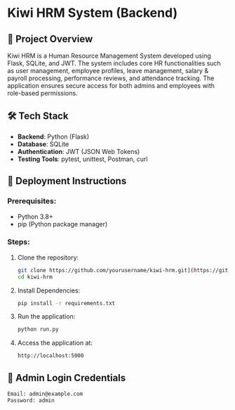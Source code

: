 # Kiwi HRM System (Backend)

## 📝 Project Overview
Kiwi HRM is a Human Resource Management System developed using Flask, SQLite, and JWT. The system includes core HR functionalities such as user management, employee profiles, leave management, salary & payroll processing, performance reviews, and attendance tracking. The application ensures secure access for both admins and employees with role-based permissions.

## 🛠️ Tech Stack
- **Backend**: Python (Flask)
- **Database**: SQLite
- **Authentication**: JWT (JSON Web Tokens)
- **Testing Tools**: pytest, unittest, Postman, curl

## 🚀 Deployment Instructions

### Prerequisites:
- Python 3.8+
- pip (Python package manager)

### Steps:
1. Clone the repository:
   ```bash
   git clone https://github.com/yourusername/kiwi-hrm.git](https://github.com/saraniya-automations/TalentTrackSystem.git
   cd kiwi-hrm
2. Install Dependencies:
   ```bash
   pip install -r requirements.txt
   
3. Run the application:
   ```bash
   python run.py
4. Access the application at:
   ```bash
   http://localhost:5000

## 🔐 Admin Login Credentials
 ```bash
Email: admin@example.com
Password: admin


